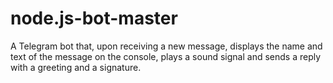 # node.js-bot-master
A Telegram bot that, upon receiving a new message, displays the name and text of the message on the console, plays a sound signal and sends a reply with a greeting and a signature.
